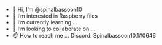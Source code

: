 - 👋 Hi, I’m @spinalbassoon10
- 👀 I’m interested in Raspberry files
- 🌱 I’m currently learning ...
- 💞️ I’m looking to collaborate on ...
- 📫 How to reach me ...
Discord: Spinalbassoon10.1#0646

<!---
spinalbassoon10/spinalbassoon10 is a ✨ special ✨ repository because its `README.md` (this file) appears on your GitHub profile.
You can click the Preview link to take a look at your changes.
--->
